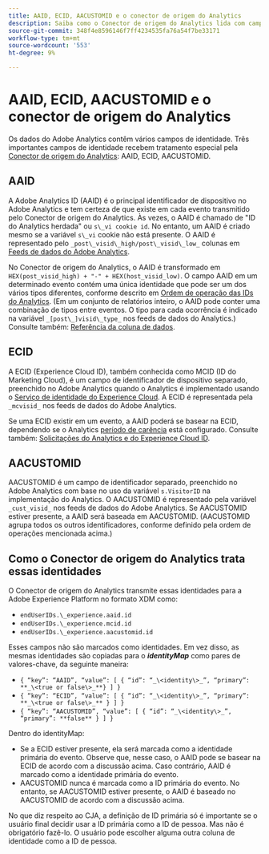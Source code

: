 ```yaml
---
title: AAID, ECID, AACUSTOMID e o conector de origem do Analytics
description: Saiba como o Conector de origem do Analytics lida com campos de identidade do Adobe Analytics.
source-git-commit: 348f4e8596146f7ff4234535fa76a54f7be33171
workflow-type: tm+mt
source-wordcount: '553'
ht-degree: 9%

---
```



# AAID, ECID, AACUSTOMID e o conector de origem do Analytics

Os dados do Adobe Analytics contêm vários campos de identidade. Três importantes campos de identidade recebem tratamento especial pela [Conector de origem do Analytics](https://experienceleague.adobe.com/docs/experience-platform/sources/ui-tutorials/create/adobe-applications/analytics.html?lang=pt-BR): AAID, ECID, AACUSTOMID.

## AAID

A Adobe Analytics ID (AAID) é o principal identificador de dispositivo no Adobe Analytics e tem certeza de que existe em cada evento transmitido pelo Conector de origem do Analytics. Às vezes, o AAID é chamado de &quot;ID do Analytics herdada&quot; ou `s\_vi cookie id`. No entanto, um AAID é criado mesmo se a variável `s\_vi` cookie não está presente. O AAID é representado pelo `_post\_visid\_high/post\_visid\_low_` colunas em [Feeds de dados do Adobe Analytics](https://experienceleague.adobe.com/docs/analytics/export/analytics-data-feed/data-feed-contents/datafeeds-reference.html?lang=pt-BR#columns%2C-descriptions%2C-and-data-types).

No Conector de origem do Analytics, o AAID é transformado em `HEX(post_visid_high) + "-" + HEX(host_visid_low)`. O campo AAID em um determinado evento contém uma única identidade que pode ser um dos vários tipos diferentes, conforme descrito em [Ordem de operação das IDs do Analytics](https://experienceleague.adobe.com/docs/id-service/using/reference/analytics-reference/analytics-order-of-operations.html?lang=en%5B%5D). (Em um conjunto de relatórios inteiro, o AAID pode conter uma combinação de tipos entre eventos. O tipo para cada ocorrência é indicado na variável `_[post\_]visid\_type_` nos feeds de dados do Analytics.) Consulte também: [Referência da coluna de dados](https://experienceleague.adobe.com/docs/analytics/export/analytics-data-feed/data-feed-contents/datafeeds-reference.html?lang=pt-BR).

## ECID

A ECID (Experience Cloud ID), também conhecida como MCID (ID do Marketing Cloud), é um campo de identificador de dispositivo separado, preenchido no Adobe Analytics quando o Analytics é implementado usando o [Serviço de identidade do Experience Cloud](https://experienceleague.adobe.com/docs/id-service/using/implementation/setup-analytics.html?lang=pt-BR). A ECID é representada pela `_mcvisid_` nos feeds de dados do Adobe Analytics.

Se uma ECID existir em um evento, a AAID poderá se basear na ECID, dependendo se o Analytics [período de carência](https://experienceleague.adobe.com/docs/id-service/using/reference/analytics-reference/grace-period.html?lang=pt-BR) está configurado. Consulte também: [Solicitações do Analytics e do Experience Cloud ID](https://experienceleague.adobe.com/docs/id-service/using/reference/analytics-reference/legacy-analytics.html?lang=en).

## AACUSTOMID

AACUSTOMID é um campo de identificador separado, preenchido no Adobe Analytics com base no uso da variável `s.VisitorID` na implementação do Analytics. O AACUSTOMID é representado pela variável `_cust_visid_` nos feeds de dados do Adobe Analytics. Se AACUSTOMID estiver presente, a AAID será baseada em AACUSTOMID. (AACUSTOMID agrupa todos os outros identificadores, conforme definido pela ordem de operações mencionada acima.)

## Como o Conector de origem do Analytics trata essas identidades

O Conector de origem do Analytics transmite essas identidades para a Adobe Experience Platform no formato XDM como:

* `endUserIDs.\_experience.aaid.id`
* `endUserIDs.\_experience.mcid.id`
* `endUserIDs.\_experience.aacustomid.id`

Esses campos não são marcados como identidades. Em vez disso, as mesmas identidades são copiadas para o **_identityMap_** como pares de valores-chave, da seguinte maneira:

* `{ “key”: “AAID”, “value”: [ { “id”: “_\<identity\>_”, “primary”: **_\<true or false\>_**} ] }`
* `{ “key”: “ECID”, “value”: [ { “id”: “_\<identity\>_”, “primary”: **_\<true or false\>_** } ] }`
* `{ “key”: “AACUSTOMID”, “value”: [ { “id”: “_\<identity\>_”, “primary”: **false** } ] }`

Dentro do identityMap:

* Se a ECID estiver presente, ela será marcada como a identidade primária do evento. Observe que, nesse caso, o AAID pode se basear na ECID de acordo com a discussão acima.
Caso contrário, AAID é marcado como a identidade primária do evento.
* AACUSTOMID nunca é marcada como a ID primária do evento. No entanto, se AACUSTOMID estiver presente, o AAID é baseado no AACUSTOMID de acordo com a discussão acima.

No que diz respeito ao CJA, a definição de ID primária só é importante se o usuário final decidir usar a ID primária como a ID de pessoa. Mas não é obrigatório fazê-lo. O usuário pode escolher alguma outra coluna de identidade como a ID de pessoa.


